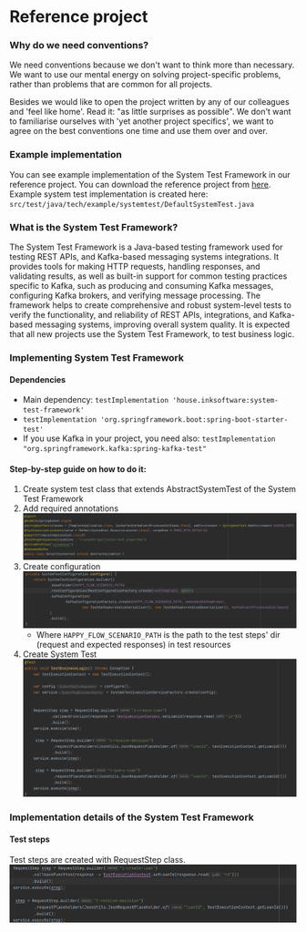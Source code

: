 # Reference project

### Why do we need conventions?

We need conventions because we don't want to think more than necessary. 
We want to use our mental energy on solving project-specific problems, rather than problems that are common for all projects.

Besides we would like to open the project written by any of our colleagues and 'feel like home'. Read it: "as little surprises as possible". We don't want to familiarise ourselves with 'yet another project specifics', we want to agree on the best conventions one time and use them over and over.   

### Example implementation

You can see example implementation of the System Test Framework in our reference project.
You can download the reference project from [here](https://github.com/INK-Solutions/reference-project.git).
Example system test implementation is created here: `src/test/java/tech/example/systemtest/DefaultSystemTest.java`

### What is the System Test Framework?

The System Test Framework is a Java-based testing framework used for testing REST APIs, and Kafka-based messaging systems integrations. It provides tools for making HTTP requests, handling responses, and validating results, as well as built-in support for common testing practices specific to Kafka, such as producing and consuming Kafka messages, configuring Kafka brokers, and verifying message processing. The framework helps to create comprehensive and robust system-level tests to verify the functionality, and reliability of REST APIs, integrations, and Kafka-based messaging systems, improving overall system quality.
It is expected that all new projects use the System Test Framework, to test business logic.

### Implementing System Test Framework

#### Dependencies

- Main dependency: `testImplementation 'house.inksoftware:system-test-framework'`
- `testImplementation 'org.springframework.boot:spring-boot-starter-test'`
- If you use Kafka in your project, you need also: `testImplementation "org.springframework.kafka:spring-kafka-test"`

#### Step-by-step guide on how to do it:
1. Create system test class that extends AbstractSystemTest of the System Test Framework
2. Add required annotations ![main-annotations.png](main-annotations.png)
3. Create configuration ![configuration.png](configuration.png)
   - Where `HAPPY_FLOW_SCENARIO_PATH` is the path to the test steps' dir (request and expected responses) in test resources
4. Create System Test ![system-test.png](system-test.png)


### Implementation details of the System Test Framework

#### Test steps
Test steps are created with RequestStep class.
![steps.png](steps.png)


